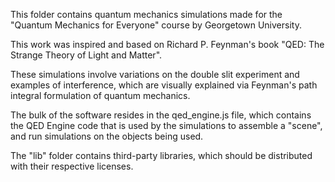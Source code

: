 This folder contains quantum mechanics simulations made for the "Quantum Mechanics for Everyone"
course by Georgetown University.

This work was inspired and based on Richard P. Feynman's book "QED: The Strange Theory of Light and
Matter".

These simulations involve variations on the double slit experiment and examples of interference,
which are visually explained via Feynman's path integral formulation of quantum mechanics.

The bulk of the software resides in the qed_engine.js file, which contains the QED Engine code that
is used by the simulations to assemble a "scene", and run simulations on the objects being used.

The "lib" folder contains third-party libraries, which should be distributed with their respective
licenses.